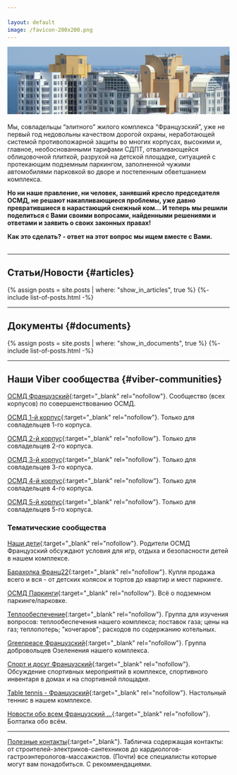 ```yaml
---

layout: default
image: /favicon-200x200.png
---
```


<img src="/assets/franz22-long-1440.jpg" loading="lazy" alt="{{ site.title }}" width="1440">
<br>
<br>
Мы, совладельцы “элитного” жилого комплекса “Французский”, уже не первый год недовольны качеством дорогой охраны, неработающей системой противопожарной защиты во многих корпусах, высокими и, главное,  необоснованными тарифами СДПТ, отваливающейся облицовочной плиткой, разрухой на детской площадке, ситуацией с протекающим подземным паркингом, заполненной чужими автомобилями парковкой во дворе и постепенным обветшанием комплекса.

**Но ни наше правление, ни человек, занявший кресло председателя ОСМД, не решают накапливающиеся проблемы, уже давно превратившиеся в нарастающий снежный ком… И теперь мы решили поделиться с Вами своими вопросами, найденными решениями и ответами и заявить о своих законных правах!**

**Как это сделать? - ответ на этот вопрос мы ищем вместе с Вами.**
<br>
<br>

***

## Статьи/Новости {#articles}
  {% assign posts = site.posts | where: "show_in_articles", true %}
  {%- include list-of-posts.html -%}

***

## Документы {#documents}
  {% assign posts = site.posts | where: "show_in_documents", true %}
  {%- include list-of-posts.html -%}

***

## Наши Viber сообщества {#viber-communities}

   [ОСМД Французский](https://invite.viber.com/?g2=AQBn%2FPRKs7u9MUwUtmYWHg5KBHuCmKRWMTyLa%2BTFLdg5aZs7kZiljOIilCtS%2FFiK){:target="_blank" rel="nofollow"}. Сообщество (всех корпусов) по совершенствованию ОСМД.

   [ОСМД 1-й корпус](https://invite.viber.com/?g=JHE19Vs0eUUzx0U6imsjAoiwQB_ohoX_){:target="_blank" rel="nofollow"}. Только для совладельцев 1-го корпуса.

   [ОСМД 2-й корпус](https://invite.viber.com/?g=e3N1CgA2eUWix5NyJBMNRvve23Ys2AEG){:target="_blank" rel="nofollow"}. Только для совладельцев 2-го корпуса.

   [ОСМД 3-й корпус](https://invite.viber.com/?g=Icvw-L06GkUwx-LN-Vxfj0ND6YbKWEBz){:target="_blank" rel="nofollow"}. Только для совладельцев 3-го корпуса.

   [ОСМД 4-й корпус](https://invite.viber.com/?g=J3I1i38zeUXaRa_Hit7L7F3FZiyFav3b){:target="_blank" rel="nofollow"}. Только для совладельцев 4-го корпуса.

   [ОСМД 5-й корпус](https://invite.viber.com/?g=2SEz4Q3G3UX5_VIeM03voRn837iJbVjY){:target="_blank" rel="nofollow"}. Только для совладельцев 5-го корпуса.

### Тематические сообщества

[Наши дети](https://invite.viber.com/?g=nMwvdUHNB0aHOCYLLf3VPTbkgvnsbWjb){:target="_blank" rel="nofollow"}. Родители ОСМД Французский обсуждают условия для игр, отдыха и безопасности детей в нашем комплексе.

[Барахолка Франц22](https://invite.viber.com/?g2=AQAIe%2FRJZdUTEU0TvU2aJx0nAyJEGH%2BGUgsIK0OZjRwy5MNBWN%2BeGP6nEkS%2BWtNk){:target="_blank"  rel="nofollow"}. Купля продажа всего и вся - от детских колясок и тортов до квартир и мест паркинге.

[ОСМД Паркинги](https://invite.viber.com/?g=qhOwjRVRmEU8bLLw2nebYEtL0K0D92fd){:target="_blank"  rel="nofollow"}. Всё о подземном паркинге/парковке.

[Теплообеспечение](https://invite.viber.com/?g=HU-xMjqL3Ey01kzA_e06ZRHrT50u3Vii){:target="_blank" rel="nofollow"}. Группа для изучения вопросов: теплообеспечения нашего комплекса; поставок газа; цены на газ; теплопотерь; "кочегаров"; расходов по содержанию котельных.

[Greenpeace Французский](https://invite.viber.com/?g=z5uw-zMk9UtsleIT3TLO-YObfmqdx4fP){:target="_blank" rel="nofollow"}. Группа добровольцев Озеленения нашего комплекса.

[Спорт и досуг Французский](https://invite.viber.com/?g=M32ytQOlE01ApL9qo-NoHow6oTqdUe1v){:target="_blank"  rel="nofollow"}. Обсуждение спортивных мероприятий в комплексе, спортивного инвентаря в домах и на спортивной площадке.

[Table tennis - Французский](https://docs.google.com/forms/d/e/1FAIpQLScC7GvFulDq0RRb1TlpVJDXuwwov2bOedaAg9VW_hLUEotzew/viewform){:target="_blank" rel="nofollow"}. Настольный теннис в нашем комплексе.

[Новости обо всем Французский ...](https://invite.viber.com/?g2=AQBbYPoHMF6YkUwfsmYUxs1iCk%2BYtQl89mn0JzoengHkuWwHlWgE5ojdQSnlaLoQ){:target="_blank" rel="nofollow"}. Болталка обо всём.

***

[Полезные контакты](https://docs.google.com/spreadsheets/d/12an3paXchpLu1yqngw1FAnkEpEoVBnvyC62poDG_Qjk/){:target="_blank"}. Табличка содержащая контакты: от строителей-электриков-сантехников до кардиологов-гастроэнтерологов-массажистов. (Почти) все специалисты которые могут вам понадобиться. С рекоммендациями.

